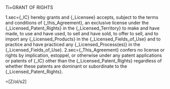 
Ti=GRANT OF RIGHTS

1.sec={_IC} hereby grants and {_Licensee} accepts, subject to the terms and conditions of {_this_Agreement}, an exclusive license under the {_Licensed_Patent_Rights} in the {_Licensed_Territory} to make and have made, to use and have used, to sell and have sold, to offer to sell, and to import any {_Licensed_Products} in the {_Licensed_Fields_of_Use} and to practice and have practiced any {_Licensed_Process(es)} in the {_Licensed_Fields_of_Use}.
2.sec={_This_Agreement} confers no license or rights by implication, estoppel, or otherwise under any patent applications or patents of {_IC} other than the {_Licensed_Patent_Rights} regardless of whether these patents are dominant or subordinate to the {_Licensed_Patent_Rights}.

=[Z/ol/s2]
